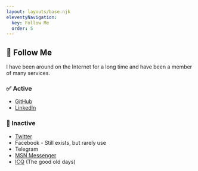 ```yaml
---
layout: layouts/base.njk
eleventyNavigation:
  key: Follow Me
  order: 5
---
```


## 👋 Follow Me

I have been around on the Internet for a long time and have been a member of many services.

### ✅ Active

- [GitHub](https://www.github.com/jameslawler)
- [LinkedIn](https://www.linkedin.com/in/jameslawlerprofile/)

### 📵 Inactive

- [Twitter](https://www.twitter.com/jameslawlercom)
- Facebook - Still exists, but rarely use
- Telegram
- [MSN Messenger](https://en.wikipedia.org/wiki/MSN_Messenger)
- [ICQ](https://en.wikipedia.org/wiki/ICQ) (The good old days)
